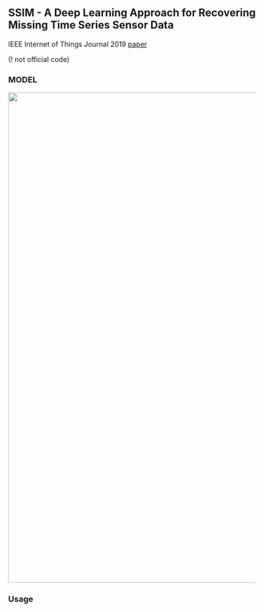 ## SSIM - A Deep Learning Approach for Recovering Missing Time Series Sensor Data

IEEE Internet of Things Journal 2019
[paper](https://doi.org/10.1109/JIOT.2019.2909038)

(! not official code)

### MODEL
<img src="zhang2-2909038-large.gif" width="1000">

### Usage

